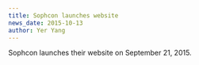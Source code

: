 ```yaml
---
title: Sophcon launches website
news_date: 2015-10-13
author: Yer Yang
---
```


Sophcon launches their website on September 21, 2015.
